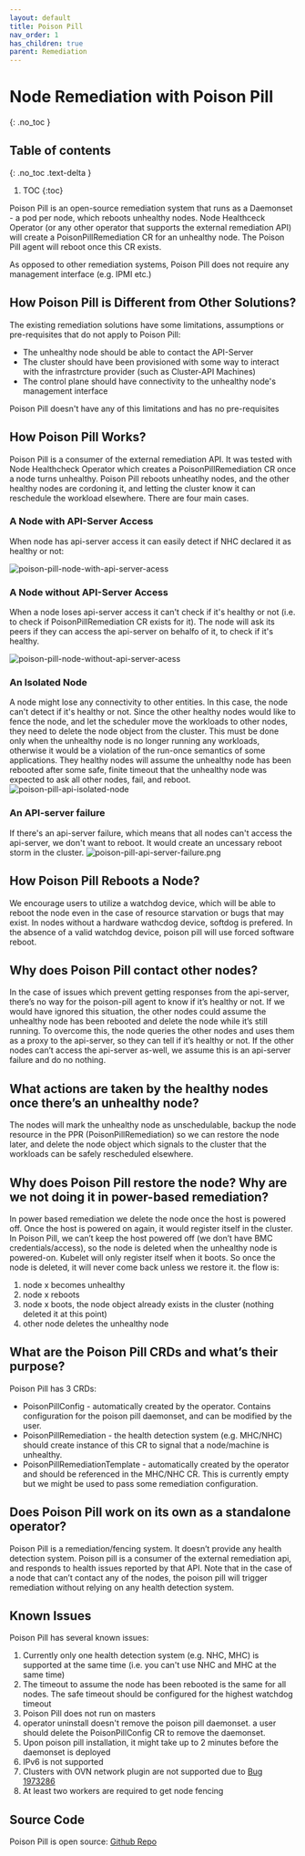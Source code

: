 ```yaml
---
layout: default
title: Poison Pill
nav_order: 1
has_children: true
parent: Remediation
---
```


# Node Remediation with Poison Pill
{: .no_toc }

## Table of contents
{: .no_toc .text-delta }

1. TOC
{:toc}

Poison Pill is an open-source remediation system that runs as a Daemonset - a pod per node, which reboots unhealthy nodes.
Node Healthceck Operator (or any other operator that supports the external remediation API) will create 
a PoisonPillRemediation CR for an unhealthy node. The Poison Pill agent will reboot once this CR exists.

As opposed to other remediation systems, Poison Pill does not require any management interface (e.g. IPMI etc.)

## How Poison Pill is Different from Other Solutions?
The existing remediation solutions have some limitations, assumptions or pre-requisites that do not apply to Poison Pill:

* The unhealthy node should be able to contact the API-Server
* The cluster should have been provisioned with some way to interact with the infrastrcture provider (such as Cluster-API Machines)
* The control plane should have connectivity to the unhealthy node's management interface

Poison Pill doesn't have any of this limitations and has no pre-requisites

## How Poison Pill Works?

Poison Pill is a consumer of the external remediation API. It was tested with Node Healthcheck Operator which creates a PoisonPillRemediation CR once a node turns unhealthy.
Poison Pill reboots unheatlhy nodes, and the other healthy nodes are cordoning it, and letting the cluster know it can reschedule the workload elsewhere.
There are four main cases.

### A Node with API-Server Access
When node has api-server access it can easily detect if NHC declared it as healthy or not:

![poison-pill-node-with-api-server-acess](../../images/poison-pill-with-api-server-access.png)

### A Node without API-Server Access
When a node loses api-server access it can't check if it's healthy or not (i.e. to check if PoisonPillRemediation CR exists for it).
The node will ask its peers if they can access the api-server on behalfo of it, to check if it's healthy.

![poison-pill-node-without-api-server-acess](../../images/poison-pill-node-without-api-server-acess.png)

### An Isolated Node 
A node might lose any connectivity to other entities. In this case, the node can't detect if it's healthy or not.
Since the other healthy nodes would like to fence the node, and let the scheduler move the workloads to other nodes, they need to delete the node object from the cluster.
This must be done only when the unhealthy node is no longer running any workloads, otherwise it would be a violation of the run-once semantics of some applications.
They healthy nodes will assume the unhealthy node has been rebooted after some safe, finite timeout that the unhealthy node was expected to ask all other nodes, fail, and reboot.
![poison-pill-api-isolated-node](../../images/poison-pill-api-isolated-node.png)

### An API-server failure
If there's an api-server failure, which means that all nodes can't access the api-server, we don't want to reboot.
It would create an uncessary reboot storm in the cluster.
![poison-pill-api-server-failure.png](../../images/poison-pill-api-server-failure.png)

## How Poison Pill Reboots a Node?
We encourage users to utilize a watchdog device, which will be able to reboot the node even in the case of resource starvation or bugs that may exist.
In nodes without a hardware wathcdog device, softdog is prefered.
In the absence of a valid watchdog device, poison pill will use forced software reboot.

## Why does Poison Pill contact other nodes?
In the case of issues which prevent getting responses from the api-server, there’s no way for the poison-pill agent to know if it’s healthy or not.
If we would have ignored this situation, the other nodes could assume the unhealthy node has been rebooted and delete the node while it’s still running.
To overcome this, the node queries the other nodes and uses them as a proxy to the api-server, so they can tell if it’s healthy or not.
If the other nodes can’t access the api-server as-well, we assume this is an api-server failure and do no nothing.

## What actions are taken by the healthy nodes once there’s an unhealthy node?
The nodes will mark the unhealthy node as unschedulable, backup the node resource in the PPR (PoisonPillRemediation) so we can restore the node later, and delete the node object which signals to the cluster that the workloads can be safely rescheduled elsewhere.

## Why does Poison Pill restore the node? Why are we not doing it in power-based remediation?
In power based remediation we delete the node once the host is powered off. Once the host is powered on again, it would register itself in the cluster.
In Poison Pill, we can’t keep the host powered off (we don’t have BMC credentials/access), so the node is deleted when the unhealthy node is powered-on. Kubelet will only register itself when it boots. So once the node is deleted, it will never come back unless we restore it.
the flow is:
1. node x becomes unhealthy
2. node x reboots
3. node x boots, the node object already exists in the cluster (nothing deleted it at this point)
4. other node deletes the unhealthy node

## What are the Poison Pill CRDs and what’s their purpose?
Poison Pill has 3 CRDs:
* PoisonPillConfig - automatically created by the operator. Contains configuration for the poison pill daemonset, and can be modified by the user.
* PoisonPillRemediation - the health detection system (e.g. MHC/NHC) should create instance of this CR to signal that a node/machine is unhealthy.
* PoisonPillRemediationTemplate - automatically created by the operator and should be referenced in the MHC/NHC CR. This is currently empty but we might be used to pass some remediation configuration.

## Does Poison Pill work on its own as a standalone operator?
Poison Pill is a remediation/fencing system. It doesn’t provide any health detection system.
Poison pill is a consumer of the external remediation api, and responds to health issues reported by that API.
Note that in the case of a node that can’t contact any of the nodes, the poison pill will trigger remediation without relying on any health detection system.

## Known Issues
Poison Pill has several known issues:
1. Currently only one health detection system (e.g. NHC, MHC) is supported at the same time (i.e. you can't use NHC and MHC at the same time)
2. The timeout to assume the node has been rebooted is the same for all nodes. The safe timeout should be configured for the highest watchdog timeout
3. Poison Pill does not run on masters
4. operator uninstall doesn't remove the poison pill daemonset. a user should delete the PoisonPillConfig CR to remove the daemonset.
5. Upon poison pill installation, it might take up to 2 minutes before the daemonset is deployed
6. IPv6 is not supported
7. Clusters with OVN network plugin are not supported due to [Bug 1973286](https://bugzilla.redhat.com/show_bug.cgi?id=1973286)
8. At least two workers are required to get node fencing

## Source Code
Poison Pill is open source: [Github Repo](https://github.com/medik8s/poison-pill)

